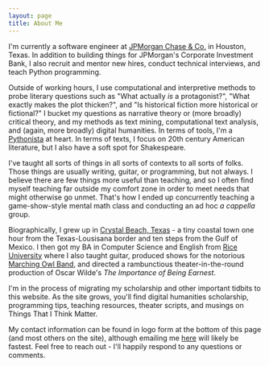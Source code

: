 ```yaml
---
layout: page
title: About Me
---
```


I'm currently a software engineer at [JPMorgan Chase & Co.](https://www.jpmorganchase.com/) in Houston, Texas. In addition to building things for JPMorgan's Corporate Investment Bank, I also recruit and mentor new hires, conduct technical interviews, and teach Python programming.

Outside of working hours, I use computational and interpretive methods to probe literary questions such as "What actually *is* a protagonist?", "What exactly makes the plot thicken?", and "Is historical fiction more historical or fictional?" I bucket my questions as narrative theory or (more broadly) critical theory, and my methods as text mining, computational text analysis, and (again, more broadly) digital humanities. In terms of tools, I'm a [Pythonista](https://www.python.org/) at heart. In terms of texts, I focus on 20th century American literature, but I also have a soft spot for Shakespeare. 

I've taught all sorts of things in all sorts of contexts to all sorts of folks. Those things are usually writing, guitar, or programming, but not always. I believe there are few things more useful than teaching, and so I often find myself teaching far outside my comfort zone in order to meet needs that might otherwise go unmet. That's how I ended up concurrently teaching a game-show-style mental math class and conducting an ad hoc *a cappella* group.

Biographically, I grew up in [Crystal Beach, Texas](https://www.crystalbeachlocalnews.com/) - a tiny coastal town one hour from the Texas-Lousisana border and ten steps from the Gulf of Mexico. I then got my BA in Computer Science and English from [Rice University](https://www.rice.edu/) where I also taught guitar, produced shows for the notorious [Marching Owl Band](http://mob.rice.edu/), and directed a rambunctious theater-in-the-round production of Oscar Wilde's *The Importance of Being Earnest*.

I'm in the process of migrating my scholarship and other important tidbits to this website. As the site grows, you'll find digital humanities scholarship, programming tips, teaching resources, theater scripts, and musings on Things That I Think Matter.

My contact information can be found in logo form at the bottom of this page (and most others on the site), although emailing me [here](mailto:cody.a.vanzandt@gmail.com) will likely be fastest. Feel free to reach out - I'll happily respond to any questions or comments.
